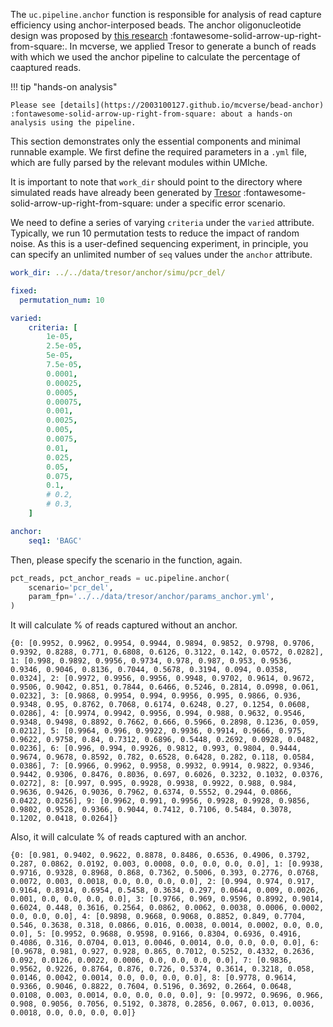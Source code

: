 
The `uc.pipeline.anchor` function is responsible for analysis of read capture efficiency using anchor-interposed beads. The anchor oligonucleotide design was proposed by [this research](https://www.nature.com/articles/s42003-025-07474-5) :fontawesome-solid-arrow-up-right-from-square:. In mcverse, we applied Tresor to generate a bunch of reads with which we used the anchor pipeline to calculate the percentage of caaptured reads. 

!!! tip "hands-on analysis"

    Please see [details](https://2003100127.github.io/mcverse/bead-anchor) :fontawesome-solid-arrow-up-right-from-square: about a hands-on analysis using the pipeline.

This section demonstrates only the essential components and minimal runnable example. We first define the required parameters in a `.yml` file, which are fully parsed by the relevant modules within UMIche.

It is important to note that `work_dir` should point to the directory where simulated reads have already been generated by [Tresor](https://2003100127.github.io/tresor) :fontawesome-solid-arrow-up-right-from-square: under a specific error scenario.

We need to define a series of varying `criteria` under the `varied` attribute. Typically, we run 10 permutation tests to reduce the impact of random noise. As this is a user-defined sequencing experiment, in principle, you can specify an unlimited number of `seq` values under the `anchor` attribute.

``` yaml
work_dir: ../../data/tresor/anchor/simu/pcr_del/

fixed:
  permutation_num: 10

varied:
    criteria: [
        1e-05,
        2.5e-05,
        5e-05,
        7.5e-05,
        0.0001,
        0.00025,
        0.0005,
        0.00075,
        0.001,
        0.0025,
        0.005,
        0.0075,
        0.01,
        0.025,
        0.05,
        0.075,
        0.1,
        # 0.2,
        # 0.3,
    ]

anchor:
    seq1: 'BAGC'
```

Then, please specify the scenario in the function, again. 

``` py
pct_reads, pct_anchor_reads = uc.pipeline.anchor(
    scenario='pcr_del',
    param_fpn='../../data/tresor/anchor/params_anchor.yml',
)
```

It will calculate % of reads captured without an anchor.

``` shell
{0: [0.9952, 0.9962, 0.9954, 0.9944, 0.9894, 0.9852, 0.9798, 0.9706, 0.9392, 0.8288, 0.771, 0.6808, 0.6126, 0.3122, 0.142, 0.0572, 0.0282], 1: [0.998, 0.9892, 0.9956, 0.9734, 0.978, 0.987, 0.953, 0.9536, 0.9346, 0.9046, 0.8136, 0.7044, 0.5678, 0.3194, 0.094, 0.0358, 0.0324], 2: [0.9972, 0.9956, 0.9956, 0.9948, 0.9702, 0.9614, 0.9672, 0.9506, 0.9042, 0.851, 0.7844, 0.6466, 0.5246, 0.2814, 0.0998, 0.061, 0.0232], 3: [0.9868, 0.9954, 0.994, 0.9956, 0.995, 0.9866, 0.936, 0.9348, 0.95, 0.8762, 0.7068, 0.6174, 0.6248, 0.27, 0.1254, 0.0608, 0.0286], 4: [0.9974, 0.9942, 0.9956, 0.994, 0.988, 0.9632, 0.9546, 0.9348, 0.9498, 0.8892, 0.7662, 0.666, 0.5966, 0.2898, 0.1236, 0.059, 0.0212], 5: [0.9964, 0.996, 0.9922, 0.9936, 0.9914, 0.9666, 0.975, 0.9622, 0.9758, 0.84, 0.7312, 0.6896, 0.5448, 0.2692, 0.0928, 0.0482, 0.0236], 6: [0.996, 0.994, 0.9926, 0.9812, 0.993, 0.9804, 0.9444, 0.9674, 0.9678, 0.8592, 0.782, 0.6528, 0.6428, 0.282, 0.118, 0.0584, 0.0386], 7: [0.9966, 0.9962, 0.9958, 0.9932, 0.9914, 0.9822, 0.9346, 0.9442, 0.9306, 0.8476, 0.8036, 0.697, 0.6026, 0.3232, 0.1032, 0.0376, 0.0272], 8: [0.997, 0.995, 0.9928, 0.9938, 0.9922, 0.988, 0.984, 0.9636, 0.9426, 0.9036, 0.7962, 0.6374, 0.5552, 0.2944, 0.0866, 0.0422, 0.0256], 9: [0.9962, 0.991, 0.9956, 0.9928, 0.9928, 0.9856, 0.9802, 0.9528, 0.9366, 0.9044, 0.7412, 0.7106, 0.5484, 0.3078, 0.1202, 0.0418, 0.0264]}
```

Also, it will calculate % of reads captured with an anchor.

``` shell
{0: [0.981, 0.9402, 0.9622, 0.8878, 0.8486, 0.6536, 0.4906, 0.3792, 0.287, 0.0862, 0.0192, 0.003, 0.0008, 0.0, 0.0, 0.0, 0.0], 1: [0.9938, 0.9716, 0.9328, 0.8968, 0.868, 0.7362, 0.5006, 0.393, 0.2776, 0.0768, 0.0072, 0.003, 0.0018, 0.0, 0.0, 0.0, 0.0], 2: [0.994, 0.974, 0.917, 0.9164, 0.8914, 0.6954, 0.5458, 0.3634, 0.297, 0.0644, 0.009, 0.0026, 0.001, 0.0, 0.0, 0.0, 0.0], 3: [0.9766, 0.969, 0.9596, 0.8992, 0.9014, 0.6024, 0.448, 0.3616, 0.2564, 0.0862, 0.0062, 0.0038, 0.0006, 0.0002, 0.0, 0.0, 0.0], 4: [0.9898, 0.9668, 0.9068, 0.8852, 0.849, 0.7704, 0.546, 0.3638, 0.318, 0.0866, 0.016, 0.0038, 0.0014, 0.0002, 0.0, 0.0, 0.0], 5: [0.9952, 0.9688, 0.9598, 0.9166, 0.8304, 0.6936, 0.4916, 0.4086, 0.316, 0.0704, 0.013, 0.0046, 0.0014, 0.0, 0.0, 0.0, 0.0], 6: [0.9678, 0.981, 0.927, 0.928, 0.865, 0.7012, 0.5252, 0.4332, 0.2636, 0.092, 0.0126, 0.0022, 0.0006, 0.0, 0.0, 0.0, 0.0], 7: [0.9836, 0.9562, 0.9226, 0.8764, 0.876, 0.726, 0.5374, 0.3614, 0.3218, 0.058, 0.0146, 0.0042, 0.0014, 0.0, 0.0, 0.0, 0.0], 8: [0.9778, 0.9614, 0.9366, 0.9046, 0.8822, 0.7604, 0.5196, 0.3692, 0.2664, 0.0648, 0.0108, 0.003, 0.0014, 0.0, 0.0, 0.0, 0.0], 9: [0.9972, 0.9696, 0.966, 0.908, 0.9056, 0.7056, 0.5192, 0.3878, 0.2856, 0.067, 0.013, 0.0036, 0.0018, 0.0, 0.0, 0.0, 0.0]}
```